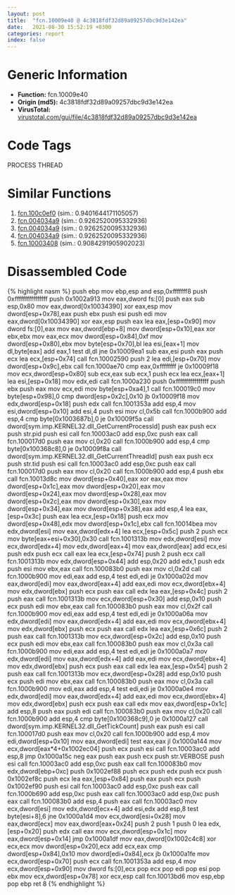 ```yaml
---
layout: post
title:  "fcn.10009e40 @ 4c3818fdf32d89a09257dbc9d3e142ea"
date:   2021-08-30 15:52:19 +0300
categories: report
index: false
---
```


# Generic Information
- **Function:** fcn.10009e40
- **Origin (md5):** 4c3818fdf32d89a09257dbc9d3e142ea
- **VirusTotal:** [virustotal.com/gui/file/4c3818fdf32d89a09257dbc9d3e142ea][virustotal_ref]

# Code Tags
<span class="tag" id="PROCESS">PROCESS</span>
<span class="tag" id="THREAD">THREAD</span>


# Similar Functions

1. [fcn.100c0ef0][similar_1_ref] (sim.: 0.9401644171105057)
2. [fcn.004034a9][similar_2_ref] (sim.: 0.9262520095332936)
3. [fcn.004034a9][similar_3_ref] (sim.: 0.9262520095332936)
4. [fcn.004034a9][similar_4_ref] (sim.: 0.9262520095332936)
5. [fcn.10003408][similar_5_ref] (sim.: 0.9084291905902023)


# Disassembled Code

{% highlight nasm %}
push ebp
mov ebp,esp
and esp,0xfffffff8
push 0xffffffffffffffff
push 0x1002a913
mov eax,dword fs:[0]
push eax
sub esp,0x80
mov eax,dword[0x10034390]
xor eax,esp
mov dword[esp+0x78],eax
push ebx
push esi
push edi
mov eax,dword[0x10034390]
xor eax,esp
push eax
lea eax,[esp+0x90]
mov dword fs:[0],eax
mov eax,dword[ebp+8]
mov dword[esp+0x10],eax
xor ebx,ebx
mov eax,ecx
mov dword[esp+0x84],0xf
mov dword[esp+0x80],ebx
mov byte[esp+0x70],bl
lea esi,[eax+1]
mov dl,byte[eax]
add eax,1
test dl,dl
jne 0x10009ea1
sub eax,esi
push eax
push ecx
lea ecx,[esp+0x74]
call fcn.10002590
push 2
lea edi,[esp+0x70]
mov dword[esp+0x9c],ebx
call fcn.1000ae70
cmp eax,0xffffffff
je 0x10009f18
mov ecx,dword[esp+0x80]
sub ecx,eax
sub ecx,1
push ecx
lea ecx,[eax+1]
lea esi,[esp+0x18]
mov edx,edi
call fcn.1000a230
push 0xffffffffffffffff
push ebx
push eax
mov ecx,edi
mov byte[esp+0xa4],1
call fcn.100019c0
mov byte[esp+0x98],0
cmp dword[esp+0x2c],0x10
jb 0x10009f18
mov edx,dword[esp+0x18]
push edx
call fcn.1001353a
add esp,4
mov esi,dword[esp+0x10]
add esi,4
push esi
mov cl,0x5b
call fcn.1000b900
add esp,4
cmp byte[0x1003687b],0
je 0x10009f5a
call dword[sym.imp.KERNEL32.dll_GetCurrentProcessId]
push eax
push ecx
push str.pid
push esi
call fcn.10003ac0
add esp,0xc
push eax
call fcn.100017d0
push eax
mov cl,0x20
call fcn.1000b900
add esp,4
cmp byte[0x100368c8],0
je 0x10009f8a
call dword[sym.imp.KERNEL32.dll_GetCurrentThreadId]
push eax
push ecx
push str.tid
push esi
call fcn.10003ac0
add esp,0xc
push eax
call fcn.100017d0
push eax
mov cl,0x20
call fcn.1000b900
add esp,4
push ebx
call fcn.10013d8c
mov dword[esp+0x40],eax
xor eax,eax
mov dword[esp+0x1c],eax
mov dword[esp+0x20],eax
mov dword[esp+0x24],eax
mov dword[esp+0x28],eax
mov dword[esp+0x2c],eax
mov dword[esp+0x30],eax
mov dword[esp+0x34],eax
mov dword[esp+0x38],eax
add esp,4
lea eax,[esp+0x3c]
push eax
lea ecx,[esp+0x18]
push ecx
mov dword[esp+0x48],edx
mov dword[esp+0x1c],ebx
call fcn.10014bea
mov edx,dword[esi]
mov eax,dword[edx+4]
lea ecx,[esp+0x5c]
push 2
push ecx
mov byte[eax+esi+0x30],0x30
call fcn.1001313b
mov edx,dword[esi]
mov ecx,dword[edx+4]
mov edx,dword[eax+4]
mov eax,dword[eax]
add ecx,esi
push edx
push ecx
call eax
lea ecx,[esp+0x74]
push 2
push ecx
call fcn.1001313b
mov edx,dword[esp+0x44]
add esp,0x20
add edx,1
push edx
push esi
mov ebx,eax
call fcn.100083b0
push eax
mov cl,0x2d
call fcn.1000b900
mov edi,eax
add esp,4
test edi,edi
je 0x1000a02d
mov eax,dword[edi]
mov eax,dword[eax+4]
add eax,edi
mov ecx,dword[ebx+4]
mov edx,dword[ebx]
push ecx
push eax
call edx
lea eax,[esp+0x4c]
push 2
push eax
call fcn.1001313b
mov ecx,dword[esp+0x30]
add esp,0x10
push ecx
push edi
mov ebx,eax
call fcn.100083b0
push eax
mov cl,0x2f
call fcn.1000b900
mov edi,eax
add esp,4
test edi,edi
je 0x1000a06a
mov edx,dword[edi]
mov eax,dword[edx+4]
add eax,edi
mov ecx,dword[ebx+4]
mov edx,dword[ebx]
push ecx
push eax
call edx
lea eax,[esp+0x6c]
push 2
push eax
call fcn.1001313b
mov ecx,dword[esp+0x2c]
add esp,0x10
push ecx
push edi
mov ebx,eax
call fcn.100083b0
push eax
mov cl,0x3a
call fcn.1000b900
mov edi,eax
add esp,4
test edi,edi
je 0x1000a0a7
mov edx,dword[edi]
mov eax,dword[edx+4]
add eax,edi
mov ecx,dword[ebx+4]
mov edx,dword[ebx]
push ecx
push eax
call edx
lea eax,[esp+0x54]
push 2
push eax
call fcn.1001313b
mov ecx,dword[esp+0x28]
add esp,0x10
push ecx
push edi
mov ebx,eax
call fcn.100083b0
push eax
mov cl,0x3a
call fcn.1000b900
mov edi,eax
add esp,4
test edi,edi
je 0x1000a0e4
mov edx,dword[edi]
mov eax,dword[edx+4]
add eax,edi
mov ecx,dword[ebx+4]
mov edx,dword[ebx]
push ecx
push eax
call edx
mov eax,dword[esp+0x1c]
add esp,8
push eax
push edi
call fcn.100083b0
push eax
mov cl,0x20
call fcn.1000b900
add esp,4
cmp byte[0x100368c9],0
je 0x1000a127
call dword[sym.imp.KERNEL32.dll_GetTickCount]
push eax
push esi
call fcn.100017d0
push eax
mov cl,0x20
call fcn.1000b900
add esp,4
mov edi,dword[esp+0x10]
mov eax,dword[edi]
test eax,eax
jl 0x1000a144
mov ecx,dword[eax*4+0x1002ec04]
push ecx
push esi
call fcn.10003ac0
add esp,8
jmp 0x1000a15c
neg eax
push eax
push ecx
push str.VERBOSE
push esi
call fcn.10003ac0
add esp,0xc
push eax
call fcn.100083b0
mov edx,dword[ebp+0xc]
push 0x1002ef88
push ecx
push edx
push ecx
push 0x1002ef8c
push ecx
lea eax,[esp+0x84]
push eax
push ecx
push 0x1002ef90
push esi
call fcn.10003ac0
add esp,0xc
push eax
call fcn.1000b690
add esp,0xc
push eax
call fcn.10003ac0
add esp,0xc
push eax
call fcn.100083b0
add esp,4
push eax
call fcn.10003ac0
mov ecx,dword[esi]
mov edx,dword[ecx+4]
add esi,edx
add esp,8
test byte[esi+8],6
jne 0x1000a1d4
mov ecx,dword[esi+0x28]
mov eax,dword[ecx]
mov eax,dword[eax+0x24]
push 2
push 1
push 0
lea edx,[esp+0x20]
push edx
call eax
mov ecx,dword[esp+0x1c]
mov eax,dword[esp+0x14]
jmp 0x1000a1df
mov eax,dword[0x1002c4c8]
xor ecx,ecx
mov dword[esp+0x20],ecx
add ecx,eax
cmp dword[esp+0x84],0x10
mov dword[edi+0x84],ecx
jb 0x1000a1fe
mov ecx,dword[esp+0x70]
push ecx
call fcn.1001353a
add esp,4
mov ecx,dword[esp+0x90]
mov dword fs:[0],ecx
pop ecx
pop edi
pop esi
pop ebx
mov ecx,dword[esp+0x78]
xor ecx,esp
call fcn.10013bd6
mov esp,ebp
pop ebp
ret 8
{% endhighlight %}


[similar_1_ref]: /report/fcn.100c0ef0@a0ac129ff3ea4c0dfa9529c259a9502c
[similar_2_ref]: /report/fcn.004034a9@912f1d013a0d6151bc7a7cef6da1b2a0
[similar_3_ref]: /report/fcn.004034a9@152885a790b99953ce23874f0947b7bd
[similar_4_ref]: /report/fcn.004034a9@fb9b7d22bc1c143ac66b0575cbdd088d
[similar_5_ref]: /report/fcn.10003408@090dc3a8da6aa33c667b678303e4bdd6
[virustotal_ref]: https://www.virustotal.com/gui/file/4c3818fdf32d89a09257dbc9d3e142ea